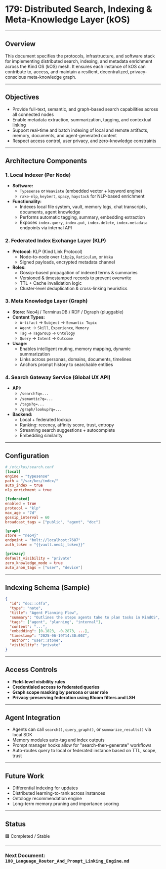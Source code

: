 # 179: Distributed Search, Indexing & Meta-Knowledge Layer (kOS)

---

## Overview

This document specifies the protocols, infrastructure, and software stack for implementing distributed search, indexing, and metadata enrichment across the Kind OS (kOS) mesh. It ensures each instance of kOS can contribute to, access, and maintain a resilient, decentralized, privacy-conscious meta-knowledge graph.

---

## Objectives

- Provide full-text, semantic, and graph-based search capabilities across all connected nodes
- Enable metadata extraction, summarization, tagging, and contextual linking
- Support real-time and batch indexing of local and remote artifacts, memory, documents, and agent-generated content
- Respect access control, user privacy, and zero-knowledge constraints

---

## Architecture Components

### 1. Local Indexer (Per Node)

- **Software:**
  - `Typesense` or `Weaviate` (embedded vector + keyword engine)
  - `rake-nlp`, `keybert`, `spacy`, `haystack` for NLP-based enrichment
- **Functionality:**
  - Indexes local file system, vault, memory logs, chat transcripts, documents, agent knowledge
  - Performs automatic tagging, summary, embedding extraction
  - Exposes `index.query`, `index.put`, `index.delete`, `index.metadata` endpoints via internal API

### 2. Federated Index Exchange Layer (KLP)

- **Protocol:** KLP (Kind Link Protocol)
  - Node-to-node over `libp2p`, `Reticulum`, or `Waku`
  - Signed payloads, encrypted metadata channel
- **Roles:**
  - Gossip-based propagation of indexed terms & summaries
  - Versioned & timestamped records to prevent overwrite
  - TTL + Cache invalidation logic
  - Cluster-level deduplication & cross-linking heuristics

### 3. Meta Knowledge Layer (Graph)

- **Store:** Neo4j / TerminusDB / RDF / Dgraph (pluggable)
- **Content Types:**
  - `Artifact` → `Subject` → `Semantic Topic`
  - `Agent` → `Skill`, `Experience`, `Memory`
  - `Tag` → `TagGroup` → `Ontology`
  - `Query` → `Intent` → `Outcome`
- **Usage:**
  - Enables intelligent routing, memory mapping, dynamic summarization
  - Links across personas, domains, documents, timelines
  - Anchors prompt history to searchable entities

### 4. Search Gateway Service (Global UX API)

- **API:**
  - `/search?q=...`
  - `/semantic?q=...`
  - `/tags?q=...`
  - `/graph/lookup?q=...`
- **Backend:**
  - Local + federated lookup
  - Ranking: recency, affinity score, trust, entropy
  - Streaming search suggestions + autocomplete
  - Embedding similarity

---

## Configuration

```toml
# /etc/kos/search.conf
[local]
engine = "typesense"
path = "/var/kos/index/"
auto_index = true
nlp_enrichment = true

[federated]
enabled = true
protocol = "klp"
max_age = "7d"
gossip_interval = 60
broadcast_tags = ["public", "agent", "doc"]

[graph]
store = "neo4j"
endpoint = "bolt://localhost:7687"
auth_token = "{{vault.neo4j_token}}"

[privacy]
default_visibility = "private"
zero_knowledge_mode = true
auto_anon_tags = ["user", "device"]
```

---

## Indexing Schema (Sample)

```json
{
  "id": "doc::c4fa",
  "type": "note",
  "title": "Agent Planning Flow",
  "summary": "Outlines the steps agents take to plan tasks in KindOS",
  "tags": ["agent", "planning", "internal"],
  "content": "...",
  "embedding": [0.1823, -0.2873, ...],
  "timestamp": "2025-06-19T14:30:00Z",
  "author": "user::stone",
  "visibility": "private"
}
```

---

## Access Controls

- **Field-level visibility rules**
- **Credentialed access to federated queries**
- **Graph scope masking by persona or user role**
- **Privacy-preserving federation using Bloom filters and LSH**

---

## Agent Integration

- Agents can call `search()`, `query_graph()`, or `summarize_results()` via local SDK
- Memory modules auto-tag and index outputs
- Prompt manager hooks allow for "search-then-generate" workflows
- Auto-routes query to local or federated instance based on TTL, scope, trust

---

## Future Work

- Differential indexing for updates
- Distributed learning-to-rank across instances
- Ontology recommendation engine
- Long-term memory pruning and importance scoring

---

## Status

🟩 Completed / Stable

---

### Next Document: `180_Language_Router_And_Prompt_Linking_Engine.md`

